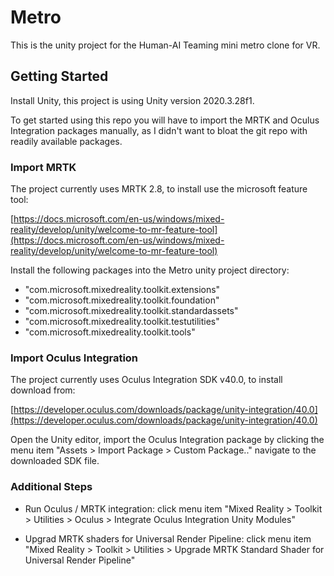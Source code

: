 
# Metro

This is the unity project for the Human-AI Teaming mini metro clone for VR.

## Getting Started

Install Unity, this project is using Unity version 2020.3.28f1.

To get started using this repo you will have to import the MRTK and Oculus Integration packages manually, as I didn't want to bloat the git repo with readily available packages.

### Import MRTK 

The project currently uses MRTK 2.8, to install use the microsoft feature tool:

[https://docs.microsoft.com/en-us/windows/mixed-reality/develop/unity/welcome-to-mr-feature-tool](https://docs.microsoft.com/en-us/windows/mixed-reality/develop/unity/welcome-to-mr-feature-tool)

Install the following packages into the Metro unity project directory:
- "com.microsoft.mixedreality.toolkit.extensions"
- "com.microsoft.mixedreality.toolkit.foundation"
- "com.microsoft.mixedreality.toolkit.standardassets"
- "com.microsoft.mixedreality.toolkit.testutilities"
- "com.microsoft.mixedreality.toolkit.tools"


### Import Oculus Integration

The project currently uses Oculus Integration SDK v40.0, to install download from:

[https://developer.oculus.com/downloads/package/unity-integration/40.0](https://developer.oculus.com/downloads/package/unity-integration/40.0)

Open the Unity editor, import the Oculus Integration package by clicking the menu item "Assets > Import Package > Custom Package.." navigate to the downloaded SDK file.


### Additional Steps

- Run Oculus / MRTK integration: click menu item "Mixed Reality > Toolkit > Utilities > Oculus > Integrate Oculus Integration Unity Modules"

- Upgrad MRTK shaders for Universal Render Pipeline: click menu item "Mixed Reality > Toolkit > Utilities > Upgrade MRTK Standard Shader for Universal Render Pipeline"

